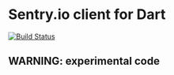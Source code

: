 # Sentry.io client for Dart

[![Build Status](https://travis-ci.org/yjbanov/sentry.svg?branch=master)](https://travis-ci.org/yjbanov/sentry)

## WARNING: experimental code
